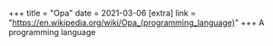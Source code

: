 +++
title = "Opa"
date = 2021-03-06
[extra]
link = "https://en.wikipedia.org/wiki/Opa_(programming_language)"
+++
A programming language


